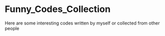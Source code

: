 # Funny_Codes_Collection
Here are some interesting codes written by myself or collected from other people
